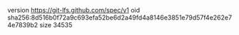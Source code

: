 version https://git-lfs.github.com/spec/v1
oid sha256:8d516b0f72a9c693efa52be6d2a49fd4a8146e3851e79d57f4e262e74e7839b2
size 34535
